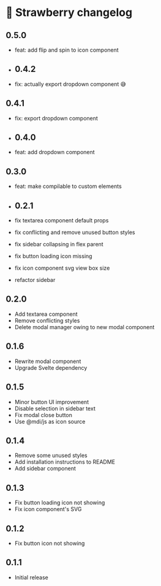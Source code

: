 # :strawberry: Strawberry changelog

## 0.5.0
* feat: add flip and spin to icon component

* ## 0.4.2
* fix: actually export dropdown component :sweat_smile:

## 0.4.1
* fix: export dropdown component
  
* ## 0.4.0
* feat: add dropdown component

## 0.3.0
* feat: make compilable to custom elements
  
* ## 0.2.1
* fix textarea component default props
* fix conflicting and remove unused button styles
* fix sidebar collapsing in flex parent
* fix button loading icon missing
* fix icon component svg view box size
* refactor sidebar

## 0.2.0
* Add textarea component
* Remove conflicting styles
* Delete modal manager owing to new modal component

## 0.1.6
* Rewrite modal component
* Upgrade Svelte dependency

## 0.1.5
* Minor button UI improvement
* Disable selection in sidebar text
* Fix modal close button
* Use @mdi/js as icon source

## 0.1.4
* Remove some unused styles
* Add installation instructions to README
* Add sidebar component

## 0.1.3
* Fix button loading icon not showing
* Fix icon component's SVG

## 0.1.2
* Fix button icon not showing

## 0.1.1
* Initial release